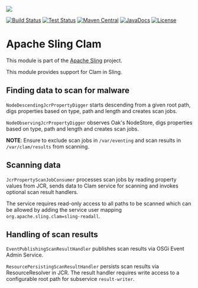 [<img src="http://sling.apache.org/res/logos/sling.png"/>](http://sling.apache.org)

[![Build Status](https://builds.apache.org/buildStatus/icon?job=sling-org-apache-sling-clam-1.8)](https://builds.apache.org/view/S-Z/view/Sling/job/sling-org-apache-sling-clam-1.8) [![Test Status](https://img.shields.io/jenkins/t/https/builds.apache.org/view/S-Z/view/Sling/job/sling-org-apache-sling-clam-1.8.svg)](https://builds.apache.org/view/S-Z/view/Sling/job/sling-org-apache-sling-clam-1.8/test_results_analyzer/) [![Maven Central](https://maven-badges.herokuapp.com/maven-central/org.apache.sling/org.apache.sling.clam/badge.svg)](http://search.maven.org/#search%7Cga%7C1%7Cg%3A%22org.apache.sling%22%20a%3A%22org.apache.sling.clam%22) [![JavaDocs](https://www.javadoc.io/badge/org.apache.sling/org.apache.sling.clam.svg)](https://www.javadoc.io/doc/org.apache.sling/org.apache.sling.clam) [![License](https://img.shields.io/badge/License-Apache%202.0-blue.svg)](https://www.apache.org/licenses/LICENSE-2.0)

# Apache Sling Clam

This module is part of the [Apache Sling](https://sling.apache.org) project.

This module provides support for Clam in Sling.


## Finding data to scan for malware

`NodeDescendingJcrPropertyDigger` starts descending from a given root path, digs properties based on type, path and length and creates scan jobs.

`NodeObservingJcrPropertyDigger` observes Oak's NodeStore, digs properties based on type, path and length and creates scan jobs.

**NOTE**: Ensure to exclude scan jobs in `/var/eventing` and scan results in `/var/clam/results` from scanning.


## Scanning data

`JcrPropertyScanJobConsumer` processes scan jobs by reading property values from JCR, sends data to Clam service for scanning and invokes optional scan result handlers.

The service requires read-only access to all paths to be scanned which can be allowed by adding the service user mapping `org.apache.sling.clam=sling-readall`.


## Handling of scan results

`EventPublishingScanResultHandler` publishes scan results via OSGi Event Admin Service.

`ResourcePersistingScanResultHandler` persists scan results via ResourceResolver in JCR. The result handler requires write access to a configurable root path for subservice `result-writer`.

